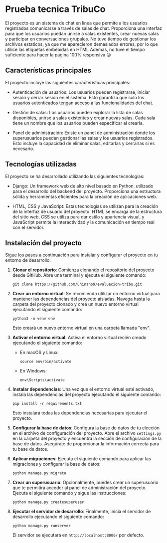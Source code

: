 # Prueba tecnica TribuCo
El proyecto es un sistema de chat en línea que permite a los usuarios registrados comunicarse a través de salas de chat. Proporciona una interfaz para que los usuarios puedan unirse a salas existentes, crear nuevas salas y participar en conversaciones grupales.
No tuve tiempo de gestionar los archivos estaticos, ya que me aparecieron demasiados errores, por lo que utilice las etiquetas embebidas en HTML
Ademas, no tuve el tiempo suficiente para hacer la pagina 100% responsiva ☹
## Características principales

El proyecto incluye las siguientes características principales:

- Autenticación de usuarios: Los usuarios pueden registrarse, iniciar sesión y cerrar sesión en el sistema. Esto garantiza que solo los usuarios autenticados tengan acceso a las funcionalidades del chat.

- Gestión de salas: Los usuarios pueden explorar la lista de salas disponibles, unirse a salas existentes y crear nuevas salas. Cada sala tiene un nombre que los usuarios pueden especificar al crearla.

- Panel de administración: Existe un panel de administración donde los superusuarios pueden gestionar las salas y los usuarios registrados. Esto incluye la capacidad de eliminar salas, editarlas y cerrarlas si es necesario.

## Tecnologías utilizadas

El proyecto se ha desarrollado utilizando las siguientes tecnologías:

- Django: Un framework web de alto nivel basado en Python, utilizado para el desarrollo del backend del proyecto. Proporciona una estructura sólida y herramientas eficientes para la creación de aplicaciones web.
    
- HTML, CSS y JavaScript: Estas tecnologías se utilizan para la creación de la interfaz de usuario del proyecto. HTML se encarga de la estructura del sitio web, CSS se utiliza para dar estilo y apariencia visual, y JavaScript permite la interactividad y la comunicación en tiempo real con el servidor.

## Instalación del proyecto

Sigue los pasos a continuación para instalar y configurar el proyecto en tu entorno de desarrollo:

1. **Clonar el repositorio**: Comienza clonando el repositorio del proyecto desde GitHub. Abre una terminal y ejecuta el siguiente comando:

   ```
   git clone https://github.com/Chinano9/evaluacion-tribu.git
   ```

2. **Crear un entorno virtual**: Se recomienda utilizar un entorno virtual para mantener las dependencias del proyecto aisladas. Navega hasta la carpeta del proyecto clonado y crea un nuevo entorno virtual ejecutando el siguiente comando:

   ```
   python3 -m venv env
   ```

   Esto creará un nuevo entorno virtual en una carpeta llamada "env".

3. **Activar el entorno virtual**: Activa el entorno virtual recién creado ejecutando el siguiente comando:

   - En macOS y Linux:

     ```
     source env/bin/activate
     ```

   - En Windows:

     ```
     env\Scripts\activate
     ```

4. **Instalar dependencias**: Una vez que el entorno virtual esté activado, instala las dependencias del proyecto ejecutando el siguiente comando:

   ```
   pip install -r requirements.txt
   ```

   Esto instalará todas las dependencias necesarias para ejecutar el proyecto.

5. **Configurar la base de datos**: Configura la base de datos de tu elección en el archivo de configuración del proyecto. Abre el archivo `settings.py` en la carpeta del proyecto y encuentra la sección de configuración de la base de datos. Asegúrate de proporcionar la información correcta para tu base de datos.

6. **Aplicar migraciones**: Ejecuta el siguiente comando para aplicar las migraciones y configurar la base de datos:

   ```
   python manage.py migrate
   ```

7. **Crear un superusuario**: Opcionalmente, puedes crear un superusuario que te permitirá acceder al panel de administración del proyecto. Ejecuta el siguiente comando y sigue las instrucciones:

   ```
   python manage.py createsuperuser
   ```

8. **Ejecutar el servidor de desarrollo**: Finalmente, inicia el servidor de desarrollo ejecutando el siguiente comando:

   ```
   python manage.py runserver
   ```

   El servidor se ejecutará en `http://localhost:8000/` por defecto.


